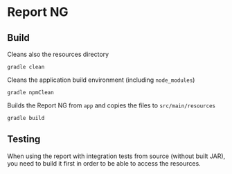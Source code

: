 # Report NG

## Build

Cleans also the resources directory
```shell
gradle clean
```

Cleans the application build environment (including `node_modules`)

```shell
gradle npmClean
```

Builds the Report NG from `app` and copies the files to `src/main/resources`
```shell
gradle build
```

## Testing

When using the report with integration tests from source (without built JAR),
you need to build it first in order to be able to access the resources.
